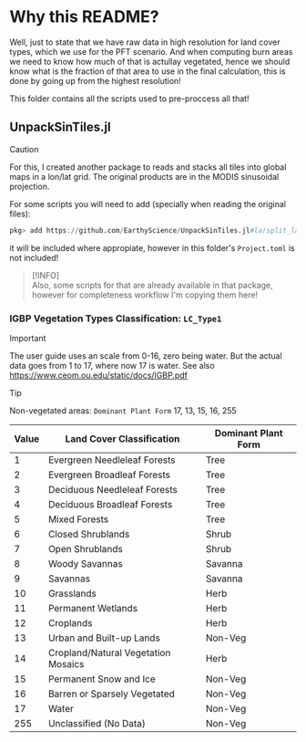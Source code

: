 # Why this README?
Well, just to state that we have raw data in high resolution for land cover types, which we use for the PFT scenario.
And when computing burn areas we need to know how much of that is actullay vegetated, hence we should know what is the fraction of that area to use in the final calculation, this is done by going up from the highest resolution!

This folder contains all the scripts used to pre-proccess all that!

## UnpackSinTiles.jl

> [!CAUTION]  
> For this, I created another package to reads and stacks all tiles into global maps in a lon/lat grid.
> The original products are in the MODIS sinusoidal projection.

For some scripts you will need to add (specially when reading the original files):

```julia
pkg> add https://github.com/EarthyScience/UnpackSinTiles.jl#la/split_land_cover_types
```

it will be included where appropiate, however in this folder's `Project.toml` is not included!

> [!INFO]  
> Also, some scripts for that are already available in that package, however for completeness workflow I'm copying them here!

### IGBP Vegetation Types Classification: `LC_Type1`

> [!IMPORTANT]
> The user guide uses an scale from 0-16, zero being water. But the actual data goes from 1 to 17, where now 17 is water.
> See also https://www.ceom.ou.edu/static/docs/IGBP.pdf

> [!TIP]
> Non-vegetated areas: `Dominant Plant Form`
> 17, 13, 15, 16, 255

| Value | Land Cover Classification            | Dominant Plant Form |
|-------|--------------------------------------| -------------------- |
| 1     | Evergreen Needleleaf Forests         | Tree |
| 2     | Evergreen Broadleaf Forests          | Tree |
| 3     | Deciduous Needleleaf Forests         | Tree |
| 4     | Deciduous Broadleaf Forests          | Tree |
| 5     | Mixed Forests                        | Tree |
| 6     | Closed Shrublands                    | Shrub |
| 7     | Open Shrublands                      | Shrub |
| 8     | Woody Savannas                       | Savanna |
| 9     | Savannas                             | Savanna |
| 10    | Grasslands                           | Herb |
| 11    | Permanent Wetlands                   | Herb |
| 12    | Croplands                            | Herb |
| 13    | Urban and Built-up Lands             | Non-Veg |
| 14    | Cropland/Natural Vegetation Mosaics  | Herb |
| 15    | Permanent Snow and Ice               | Non-Veg |
| 16    | Barren or Sparsely Vegetated         | Non-Veg |
| 17    | Water                                | Non-Veg |
| 255   | Unclassified (No Data)               | Non-Veg |